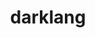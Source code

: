 ---
title: "darklang"
categories: ["Development"]

link:
    url: "https://darklang.com/"
    dead: false

tweet: "A new programming language that sells a better development across the board, but only in prototype form."
---